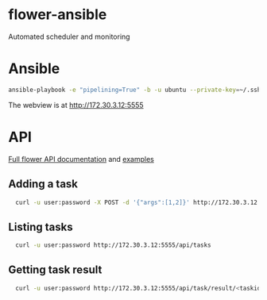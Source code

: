 # flower-ansible
Automated scheduler and monitoring

# Ansible 

```bash
ansible-playbook -e "pipelining=True" -b -u ubuntu --private-key=~/.ssh/id_rsa -i "172.30.3.12," fullsetup.yml
```

The webview is at http://172.30.3.12:5555

# API

[Full flower API documentation](http://flower.readthedocs.org/en/latest/api.html) and [examples](http://nbviewer.ipython.org/github/mher/flower/blob/master/docs/api.ipynb)

## Adding a task

```bash
  curl -u user:password -X POST -d '{"args":[1,2]}' http://172.30.3.12:5555/api/task/async-apply/tasks.add
```

## Listing tasks

```bash
  curl -u user:password http://172.30.3.12:5555/api/tasks
```

## Getting task result

```bash
  curl -u user:password http://172.30.3.12:5555/api/task/result/<taskid>
```
